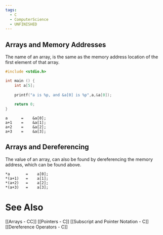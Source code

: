 ```yaml
---
tags:
  - C
  - ComputerScience
  - UNFINISHED
---
```


## Arrays and Memory Addresses

The name of an array, is the same as the memory address location of the first element of that array.
```c showlinenumbers
#include <stdio.h>

int main () {
	int a[5];
	
	printf("a is %p, and &a[0] is %p",a,&a[0]);
	
	return 0;
}
```


```
a      =    &a[0];
a+1    =    &a[1];
a+2    =    &a[2];
a+3    =    &a[3];
```

## Arrays and Dereferencing
The value of an array, can also be found by dereferencing the memory address, which can be found above.

```
*a       =    a[0];
*(a+1)   =    a[1];
*(a+2)   =    a[2];
*(a+3)   =    a[3];
```


# See Also
[[Arrays - CC]]
[[Pointers - C]]
[[Subscript and Pointer Notation - C]]
[[Dereference Operators - C]]